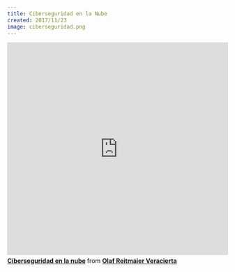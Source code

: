 ```yaml
---
title: Ciberseguridad en la Nube
created: 2017/11/23
image: ciberseguridad.png
---
```


<div class="text-center">
<iframe src="https://www.slideshare.net/slideshow/embed_code/key/uqq7fwKam6WisA" width="595" height="485" frameborder="0" marginwidth="0" marginheight="0" scrolling="no" style="border:1px solid #CCC; border-width:1px; margin-bottom:5px; max-width: 100%;" allowfullscreen> </iframe> <div style="margin-bottom:5px"> <strong> <a href="https://www.slideshare.net/olafrv/ciberseguridad-en-la-nube" title="Ciberseguridad en la nube" target="_blank">Ciberseguridad en la nube</a> </strong> from <strong><a href="https://www.slideshare.net/olafrv" target="_blank">Olaf Reitmaier Veracierta</a></strong> </div>
</div>
